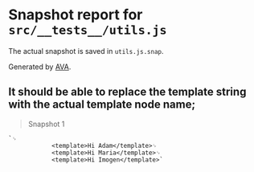 # Snapshot report for `src/__tests__/utils.js`

The actual snapshot is saved in `utils.js.snap`.

Generated by [AVA](https://avajs.dev).

## It should be able to replace the template string with the actual template node name;

> Snapshot 1

    `␊
                <template>Hi Adam</template>␊
                <template>Hi Maria</template>␊
                <template>Hi Imogen</template>`
